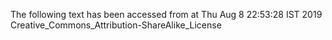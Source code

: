 The following text has been accessed from at Thu Aug 8 22:53:28 IST 2019
Creative_Commons_Attribution-ShareAlike_License
